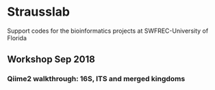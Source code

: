# Strausslab
Support codes for the bioinformatics projects at SWFREC-University of Florida

## Workshop Sep 2018
### Qiime2 walkthrough: 16S, ITS and merged kingdoms
